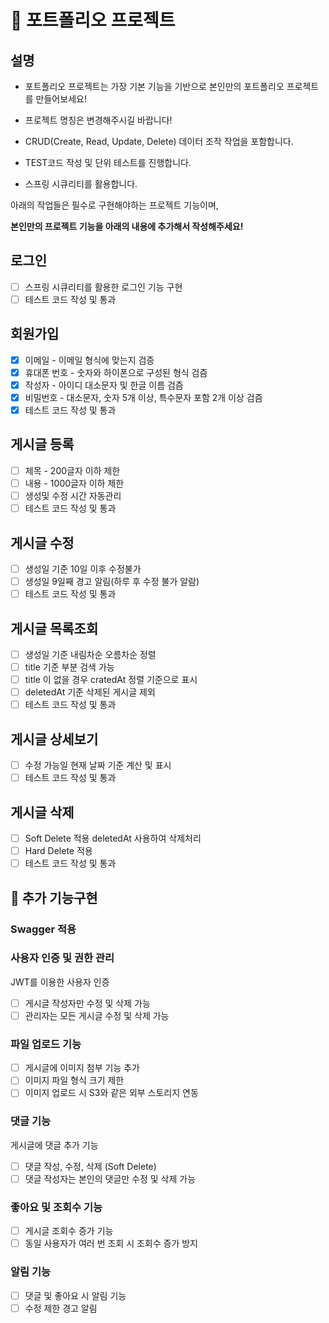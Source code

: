 # 📝 포트폴리오 프로젝트

## 설명

* 포트폴리오 프로젝트는 가장 기본 기능을 기반으로 본인만의 포트폴리오 프로젝트를 만들어보세요!
* 프로젝트 명칭은 변경해주시길 바랍니다!


* CRUD(Create, Read, Update, Delete) 데이터 조작 작업을 포함합니다.
* TEST코드 작성 및 단위 테스트를 진행합니다.
* 스프링 시큐리티를 활용합니다.

아래의 작업들은 필수로 구현해야하는 프로젝트 기능이며,

**본인만의 프로젝트 기능을 아래의 내용에 추가해서 작성해주세요!**

## 로그인

* [ ]  스프링 시큐리티를 활용한 로그인 기능 구현
* [ ]  테스트 코드 작성 및 통과

## 회원가입

* [x]  이메일 - 이메일 형식에 맞는지 검증
* [x]  휴대폰 번호 - 숫자와 하이폰으로 구성된 형식 검즘
* [x]  작성자 - 아이디 대소문자 및 한글 이름 검즘
* [x]  비밀번호 - 대소문자, 숫자 5개 이상, 특수문자 포함 2개 이상 검즘
* [x]  테스트 코드 작성 및 통과

## 게시글 등록

* [ ]  제목 - 200글자 이하 제한
* [ ]  내용 - 1000글자 이하 제한
* [ ]  생성및 수정 시간 자동관리
* [ ]  테스트 코드 작성 및 통과

## 게시글 수정

* [ ]  생성일 기준 10일 이후 수정불가
* [ ]  생성일 9일째 경고 알림(하루 후 수정 불가 알람)
* [ ]  테스트 코드 작성 및 통과

## 게시글 목록조회

[](https://github.com/jinmlee/Article-project#%EA%B2%8C%EC%8B%9C%EA%B8%80-%EB%AA%A9%EB%A1%9D%EC%A1%B0%ED%9A%8C)

* [ ]  생성일 기준 내림차순 오름차순 정렬
* [ ]  title 기준 부분 검색 가능
* [ ]  title 이 없을 경우 cratedAt 정렬 기준으로 표시
* [ ]  deletedAt 기준 삭제된 게시글 제외
* [ ]  테스트 코드 작성 및 통과

## 게시글 상세보기

* [ ]  수정 가능일 현재 날짜 기준 계산 및 표시
* [ ]  테스트 코드 작성 및 통과

## 게시글 삭제

* [ ]  Soft Delete 적용 deletedAt 사용하여 삭제처리
* [ ]  Hard Delete 적용
* [ ]  테스트 코드 작성 및 통과

## 📌 추가 기능구현

### Swagger 적용

### 사용자 인증 및 권한 관리

JWT를 이용한 사용자 인증

* [ ]  게시글 작성자만 수정 및 삭제 가능[](https://)
* [ ]  관리자는 모든 게시글 수정 및 삭제 가능

### 파일 업로드 기능

* [ ]  게시글에 이미지 첨부 기능 추가
* [ ]  이미지 파일 형식 크기 제한
* [ ]  이미지 업로드 시 S3와 같은 외부 스토리지 연동

### 댓글 기능

게시글에 댓글 추가 기능

* [ ]  댓글 작성, 수정, 삭제 (Soft Delete)
* [ ]  댓글 작성자는 본인의 댓글만 수정 및 삭제 가능

### 좋아요 및 조회수 기능

* [ ]  게시글 조회수 증가 기능
* [ ]  동일 사용자가 여러 번 조회 시 조회수 증가 방지

### 알림 기능

* [ ]  댓글 및 좋아요 시 알림 기능
* [ ]  수정 제한 경고 알림